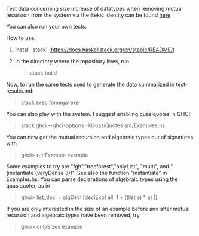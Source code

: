 Test data concerning size increase of datatypes when removing mutual recursion from the system via the Bekic identity can be found [here](results/test-results.md)

You can also run your own tests:

How to use:

1. Install 'stack' (https://docs.haskellstack.org/en/stable/README/)

2. In the directory where the repository lives, run
   > stack build

Now, to run the same tests used to generate the data summarized in test-results.md:
   > stack exec fomega-exe

You can also play with the system. I suggest enabling quasiquotes in GHCI:
   > stack ghci --ghci-options -XQuasiQuotes src/Examples.hs

You can now get the mutual recursion and algebraic types out of signatures with
   > ghci> runExample example

Some examples to try are "fgh","treeforest","onlyList", "multi", and "(instantiate (veryDense 3))". See also the function "instantiate" in Examples.hs.
You can parse declarations of algebraic types using the quasiquoter, as in
  > ghci> list_decl = algDecl [declExp| all. 1 + ((list a) * a)  |]

If you are only interested in the size of an example before and after mutual recursion and algebraic types have been removed, try
  > ghci> onlySizes example
